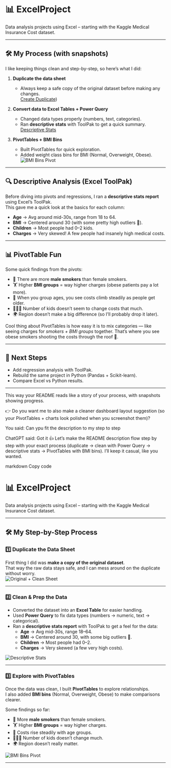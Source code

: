 # 📊 ExcelProject
Data analysis projects using Excel – starting with the Kaggle Medical Insurance Cost dataset.

---

## 🛠 My Process (with snapshots)

I like keeping things clean and step-by-step, so here’s what I did:

1. **Duplicate the data sheet**  
   - Always keep a safe copy of the original dataset before making any changes.  
   [Create Duplicate](https://github.com/hadishokri11/ExcelProject/blob/main/1st%20Duplicate%20data.png?raw=true))  

2. **Convert data to Excel Tables + Power Query**  
   - Changed data types properly (numbers, text, categories).  
   - Ran **descriptive stats** with ToolPak to get a quick summary.  
   [Descriptive Stats](images/step2_toolpak.png)  

3. **PivotTables + BMI Bins**  
   - Built PivotTables for quick exploration.  
   - Added weight class bins for BMI (Normal, Overweight, Obese).  
   ![BMI Bins Pivot](images/step3_pivot_bmi.png)  

---

## 🔍 Descriptive Analysis (Excel ToolPak)

Before diving into pivots and regressions, I ran a **descriptive stats report** using Excel’s ToolPak.  
This gave me a quick look at the basics for each column:

- **Age** → Avg around mid-30s, range from 18 to 64.  
- **BMI** → Centered around 30 (with some pretty high outliers 👀).  
- **Children** → Most people had 0–2 kids.  
- **Charges** → Very skewed! A few people had insanely high medical costs.  

---

## 📊 PivotTable Fun

Some quick findings from the pivots:

- 🚬 There are more **male smokers** than female smokers.  
- 🏋️ Higher **BMI groups** = way higher charges (obese patients pay a lot more).  
- 🎂 When you group ages, you see costs climb steadily as people get older.  
- 👨‍👩‍👧 Number of kids doesn’t seem to change costs that much.  
- 🌍 Region doesn’t make a big difference (so I’ll probably drop it later).  

Cool thing about PivotTables is how easy it is to mix categories — like seeing charges for *smokers + BMI groups* together. That’s where you see obese smokers shooting the costs through the roof 🚀.  

---

## 🚀 Next Steps

- Add regression analysis with ToolPak.  
- Rebuild the same project in Python (Pandas + Scikit-learn).  
- Compare Excel vs Python results.  

---
This way your README reads like a story of your process, with snapshots showing progress.

👉 Do you want me to also make a cleaner dashboard layout suggestion (so your PivotTables + charts look polished when you screenshot them)?







You said:
Can ypu fit the description to my step to step


ChatGPT said:
Got it 👍 Let’s make the README description flow step by step with your exact process (duplicate → clean with Power Query → descriptive stats → PivotTables with BMI bins). I’ll keep it casual, like you wanted.

markdown
Copy code
# 📊 ExcelProject
Data analysis projects using Excel – starting with the Kaggle Medical Insurance Cost dataset.

---

## 🛠 My Step-by-Step Process

### 1️⃣ Duplicate the Data Sheet
First thing I did was **make a copy of the original dataset**.  
That way the raw data stays safe, and I can mess around on the duplicate without worry.  
![Original + Clean Sheet](images/step1_duplicate.png)

---

### 2️⃣ Clean & Prep the Data
- Converted the dataset into an **Excel Table** for easier handling.  
- Used **Power Query** to fix data types (numbers → numeric, text → categorical).  
- Ran a **descriptive stats report** with ToolPak to get a feel for the data:  
  - **Age** → Avg mid-30s, range 18–64.  
  - **BMI** → Centered around 30, with some big outliers 👀.  
  - **Children** → Most people had 0–2.  
  - **Charges** → Very skewed (a few very high costs).  

![Descriptive Stats](images/step2_toolpak.png)

---

### 3️⃣ Explore with PivotTables
Once the data was clean, I built **PivotTables** to explore relationships.  
I also added **BMI bins** (Normal, Overweight, Obese) to make comparisons clearer.  

Some findings so far:  
- 🚬 More **male smokers** than female smokers.  
- 🏋️ Higher **BMI groups** = way higher charges.  
- 🎂 Costs rise steadily with age groups.  
- 👨‍👩‍👧 Number of kids doesn’t change much.  
- 🌍 Region doesn’t really matter.  

![BMI Bins Pivot](images/step3_pivot_bmi.png)

---
